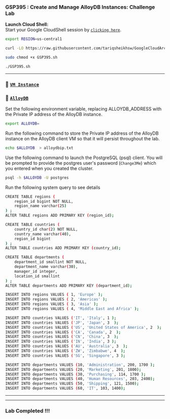 ### GSP395 :  Create and Manage AlloyDB Instances: Challenge Lab 


 **Launch Cloud Shell:**  
   Start your Google CloudShell session by [``clicking here``](https://console.cloud.google.com/home/dashboard?project=&pli=1&cloudshell=true).


```bash
export REGION=us-central1
```

```bash
curl -LO https://raw.githubusercontent.com/tariqsheikhsw/GoogleCloudArchitectLabs/main/Solutions/GSP395.sh

sudo chmod +x GSP395.sh

./GSP395.sh
```
---


### 🔗 [``VM Instance``](https://console.cloud.google.com/compute/instances?referrer=search&project=)

### 🔗 [``AlloyDB``](https://console.cloud.google.com/alloydb/clusters?referrer=search&project=)



Set the following environment variable, replacing ALLOYDB_ADDRESS with the Private IP address of the AlloyDB instance.
```bash
export ALLOYDB=
```
Run the following command to store the Private IP address of the AlloyDB instance on the AlloyDB client VM so that it will persist throughout the lab.
```bash
echo $ALLOYDB  > alloydbip.txt 
```
Use the following command to launch the PostgreSQL (psql) client. You will be prompted to provide the postgres user's password (``Change3Me``) which you entered when you created the cluster.
```bash
psql -h $ALLOYDB -U postgres
```


Run the following system query to see details 
```bash
CREATE TABLE regions (
    region_id bigint NOT NULL,
    region_name varchar(25)
) ;
ALTER TABLE regions ADD PRIMARY KEY (region_id);
```

```bash
CREATE TABLE countries (
    country_id char(2) NOT NULL,
    country_name varchar(40),
    region_id bigint
) ;
ALTER TABLE countries ADD PRIMARY KEY (country_id);
```

```bash
CREATE TABLE departments (
    department_id smallint NOT NULL,
    department_name varchar(30),
    manager_id integer,
    location_id smallint
) ;
ALTER TABLE departments ADD PRIMARY KEY (department_id);
```

```bash
INSERT INTO regions VALUES ( 1, 'Europe' );
INSERT INTO regions VALUES ( 2, 'Americas' );
INSERT INTO regions VALUES ( 3, 'Asia' );
INSERT INTO regions VALUES ( 4, 'Middle East and Africa' );

```

```bash
INSERT INTO countries VALUES ('IT', 'Italy', 1 );
INSERT INTO countries VALUES ('JP', 'Japan', 3  );
INSERT INTO countries VALUES ('US', 'United States of America', 2  );
INSERT INTO countries VALUES ('CA', 'Canada', 2  );
INSERT INTO countries VALUES ('CN', 'China', 3  );
INSERT INTO countries VALUES ('IN', 'India', 3 );
INSERT INTO countries VALUES ('AU', 'Australia', 3  );
INSERT INTO countries VALUES ('ZW', 'Zimbabwe', 4  );
INSERT INTO countries VALUES ('SG', 'Singapore', 3 );
```

```bash
INSERT INTO departments VALUES (10, 'Administration', 200, 1700 );
INSERT INTO departments VALUES (20, 'Marketing', 201, 1800);
INSERT INTO departments VALUES (30, 'Purchasing', 114, 1700 );
INSERT INTO departments VALUES (40, 'Human Resources', 203, 2400);
INSERT INTO departments VALUES (50, 'Shipping', 121, 1500);
INSERT INTO departments VALUES (60, 'IT', 103, 1400);
```


---
---

### Lab Completed !!! 
